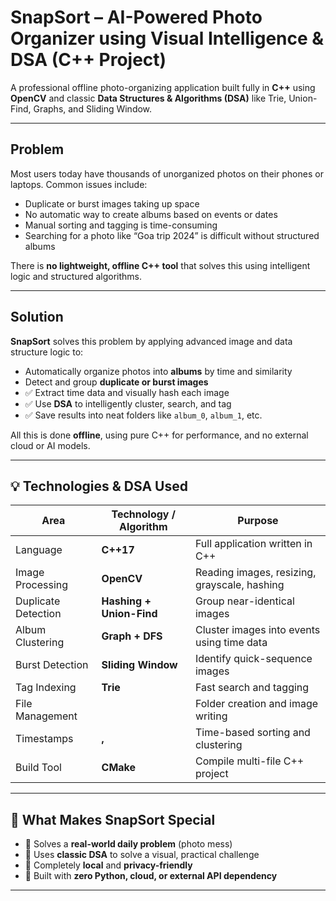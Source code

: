 # SnapSort – AI-Powered Photo Organizer using Visual Intelligence & DSA (C++ Project)

A professional offline photo-organizing application built fully in **C++** using **OpenCV** and classic **Data Structures & Algorithms (DSA)** like Trie, Union-Find, Graphs, and Sliding Window.

---

## Problem

Most users today have thousands of unorganized photos on their phones or laptops. Common issues include:
- Duplicate or burst images taking up space
- No automatic way to create albums based on events or dates
- Manual sorting and tagging is time-consuming
- Searching for a photo like “Goa trip 2024” is difficult without structured albums

There is **no lightweight, offline C++ tool** that solves this using intelligent logic and structured algorithms.

---

## Solution

**SnapSort** solves this problem by applying advanced image and data structure logic to:
- Automatically organize photos into **albums** by time and similarity
- Detect and group **duplicate or burst images**
- ✅ Extract time data and visually hash each image
- ✅ Use **DSA** to intelligently cluster, search, and tag
- ✅ Save results into neat folders like `album_0`, `album_1`, etc.

All this is done **offline**, using pure C++ for performance, and no external cloud or AI models.

---

## 💡 Technologies & DSA Used

| Area                  | Technology / Algorithm          | Purpose                                          |
|-----------------------|----------------------------------|--------------------------------------------------|
| Language              | **C++17**                        | Full application written in C++                  |
| Image Processing      | **OpenCV**                       | Reading images, resizing, grayscale, hashing     |
| Duplicate Detection   | **Hashing + Union-Find**         | Group near-identical images                      |
| Album Clustering      | **Graph + DFS**                  | Cluster images into events using time data       |
| Burst Detection       | **Sliding Window**               | Identify quick-sequence images                   |
| Tag Indexing          | **Trie**                         | Fast search and tagging                          |
| File Management       | **<filesystem>**                 | Folder creation and image writing                |
| Timestamps            | **<chrono>, <ctime>**            | Time-based sorting and clustering                |
| Build Tool            | **CMake**                        | Compile multi-file C++ project                   |

---

## 🧠 What Makes SnapSort Special

- 🚀 Solves a **real-world daily problem** (photo mess)
- 🧠 Uses **classic DSA** to solve a visual, practical challenge
- 📁 Completely **local** and **privacy-friendly**
- 🔧 Built with **zero Python, cloud, or external API dependency**

---

